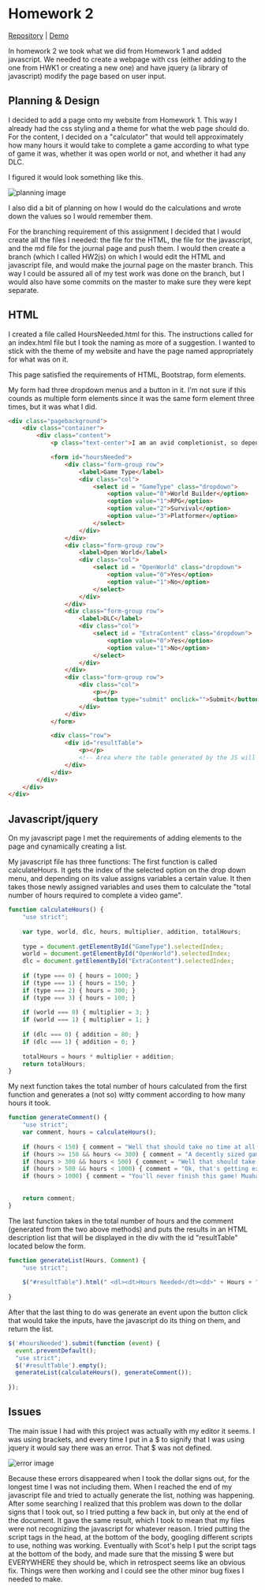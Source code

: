 # Homework 2

[Repository](https://github.com/jhammett15/jhammett15.github.io) | [Demo](https://jhammett15.github.io/HWK2/HoursNeeded.html)

In homework 2 we took what we did from Homework 1 and added javascript. We needed to create a webpage with css (either adding to the one from HWK1 or creating a new one) and have jquery (a library of javascript) modify the page based on user input. 

## Planning & Design

I decided to add a page onto my website from Homework 1. This way I already had the css styling and a theme for what the web page should do. For the content, I decided on a "calculator" that would tell approximately how many hours it would take to complete a game according to what type of game it was, whether it was open world or not, and whether it had any DLC.

I figured it would look something like this.

![planning image](images/plan.PNG)

I also did a bit of planning on how I would do the calculations and wrote down the values so I would remember them. 

For the branching requirement of this assignment I decided that I would create all the files I needed: the file for the HTML, the file for the javascript, and the md file for the journal page and push them. I would then create a branch (which I called HW2js) on which I would edit the HTML and javascript file, and would make the journal page on the master branch. This way I could be assured all of my test work was done on the branch, but I would also have some commits on the master to make sure they were kept separate.

## HTML

I created a file called HoursNeeded.html for this. The instructions called for an index.html file but I took the naming as more of a suggestion. I wanted to stick with the theme of my website and have the page named appropriately for what was on it. 

This page satisfied the requirements of HTML, Bootstrap, form elements.

My form had three dropdown menus and a button in it. I'm not sure if this counds as multiple form elements since it was the same form element three times, but it was what I did.

```html
<div class="pagebackground">
    <div class="container">
        <div class="content">
            <p class="text-center">I am an avid completionist, so depending on the type of game the time needed to complete it will vary. Here's how to calculate it... roughly.</p>

            <form id="hoursNeeded">
                <div class="form-group row">
                    <label>Game Type</label>
                    <div class="col">
                        <select id = "GameType" class="dropdown">
                            <option value="0">World Builder</option>
                            <option value="1">RPG</option>
                            <option value="2">Survival</option>
                            <option value="3">Platformer</option>
                        </select>
                    </div>
                </div>
                <div class="form-group row">
                    <label>Open World</label>
                    <div class="col">
                        <select id = "OpenWorld" class="dropdown">
                            <option value="0">Yes</option>
                            <option value="1">No</option>
                        </select>
                    </div>
                </div>
                <div class="form-group row">
                    <label>DLC</label>
                    <div class="col">
                        <select id = "ExtraContent" class="dropdown">
                            <option value="0">Yes</option>
                            <option value="1">No</option>
                        </select>
                    </div>
                </div>
                <div class="form-group row">
                    <div class="col">
                        <p></p>
                        <button type="submit" onclick="">Submit</button>
                    </div>
                </div>
            </form>

            <div class="row">
                <div id="resultTable">
                    <p></p>
                    <!-- Area where the table generated by the JS will go -->
                </div>
            </div>
        </div>
    </div>
</div>
```

## Javascript/jquery

On my javascript page I met the requirements of adding elements to the page and cynamically creating a list.

My javascript file has three functions:
The first function is called calculateHours. It gets the index of the selected option on the drop down menu, and depending on its value assigns variables a certain value. It then takes those newly assigned variables and uses them to calculate the "total number of hours required to complete a video game".

```javascript
function calculateHours() {
    "use strict";
    
    var type, world, dlc, hours, multiplier, addition, totalHours;
    
    type = document.getElementById("GameType").selectedIndex;
    world = document.getElementById("OpenWorld").selectedIndex;
    dlc = document.getElementById("ExtraContent").selectedIndex;
    
    if (type === 0) { hours = 1000; }
    if (type === 1) { hours = 150; }
    if (type === 2) { hours = 300; }
    if (type === 3) { hours = 100; }
    
    if (world === 0) { multiplier = 3; }
    if (world === 1) { multiplier = 1; }
    
    if (dlc === 0) { addition = 80; }
    if (dlc === 1) { addition = 0; }
        
    totalHours = hours * multiplier + addition;
    return totalHours;
}
```

My next function takes the total number of hours calculated from the first function and generates a (not so) witty comment according to how many hours it took.

```javascript
function generateComment() {
    "use strict";
    var comment, hours = calculateHours();
    
    if (hours < 150) { comment = "Well that should take no time at all!"; }
    if (hours >= 150 && hours <= 300) { comment = "A decently sized game it apperas."; }
    if (hours > 300 && hours < 500) { comment = "Well that should take a while."; }
    if (hours > 500 && hours < 1000) { comment = "Ok, that's getting excessive."; }
    if (hours > 1000) { comment = "You'll never finish this game! Muahahaha!"; }
    
    
    return comment;
}
```

The last function takes in the total number of hours and the comment (generated from the two above methods) and puts the results in an HTML description list that will be displayed in the div with the id "resultTable" located below the form.

```javascript
function generateList(Hours, Comment) {
    "use strict";
    
    $("#resultTable").html(" <dl><dt>Hours Needed</dt><dd>" + Hours + "</dd><dt>Associated comment</dt><dd>" + Comment + "</dd></dl> ");
    
}
```

After that the last thing to do was generate an event upon the button click that would take the inputs, have the javascript do its thing on them, and return the list.

```javascript
$('#hoursNeeded').submit(function (event) {
  event.preventDefault();
  "use strict";
  $('#resultTable').empty();
  generateList(calculateHours(), generateComment());
    
});
```

## Issues

The main issue I had with this project was actually with my editor it seems. I was using brackets, and every time I put in a $ to signify that I was using jquery it would say there was an error. That $ was not defined.

![error image](images/errors.PNG)

Because these errors disappeared when I took the dollar signs out, for the longest time I was not including them. When I reached the end of my javascript file and tried to actually generate the list, nothing was happening. After some searching I realized that this problem was down to the dollar signs that I took out, so I tried putting a few back in, but only at the end of the document. It gave the same result, which I took to mean that my files were not recognizing the javascript for whatever reason. I tried putting the script tags in the head, at the bottom of the body, googling different scripts to use, nothing was working. Eventually with Scot's help I put the script tags at the bottom of the body, and made sure that the missing $ were but EVERYWHERE they should be, which in retrospect seems like an obvious fix. Things were then working and I could see the other minor bug fixes I needed to make.







